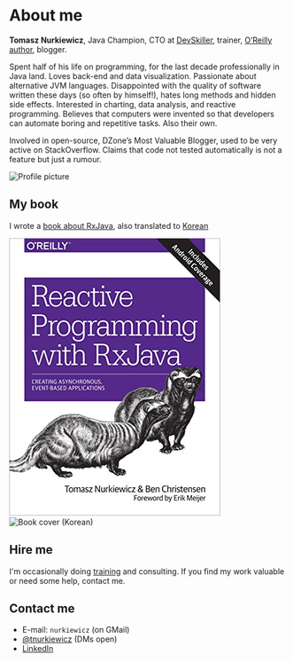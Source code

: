 # About me

**Tomasz Nurkiewicz**, Java Champion, CTO at [DevSkiller](https://devskiller.com/), trainer, [O’Reilly author](https://www.oreilly.com/library/view/reactive-programming-with/9781491931646/), blogger.

Spent half of his life on programming, for the last decade professionally in Java land.
Loves back-end and data visualization. 
Passionate about alternative JVM languages.
Disappointed with the quality of software written these days (so often by himself!), hates long methods and hidden side effects.
Interested in charting, data analysis, and reactive programming. 
Believes that computers were invented so that developers can automate boring and repetitive tasks. 
Also their own.

Involved in open-source, DZone’s Most Valuable Blogger, used to be very active on StackOverflow. 
Claims that code not tested automatically is not a feature but just a rumour. 

![Profile picture](https://www.gravatar.com/avatar/a0a3a4200899708103f7430d87d56e24?s=200)

## My book

I wrote a [book about RxJava](https://www.amazon.com/Reactive-Programming-RxJava-Asynchronous-Applications/dp/1491931655), also translated to [Korean](https://www.amazon.com/Reactive-programming-using-RxJava-Korean/dp/8966263062)

![Book cover](img/rxjava-book.jpeg) ![Book cover (Korean)](img/rxjava-book-korean.jpeg)

## Hire me

I'm occasionally doing [training](https://github.com/nurkiewicz/reactor-workshop) and consulting.
If you find my work valuable or need some help, contact me.

## Contact me

* E-mail: `nurkiewicz` (on GMail)
* [@tnurkiewicz](https://twitter.com/tnurkiewicz) (DMs open)
* [LinkedIn](https://www.linkedin.com/in/tomasz-nurkiewicz-80513b92/)
